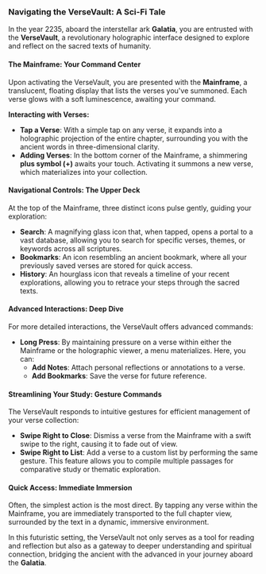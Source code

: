 ### Navigating the VerseVault: A Sci-Fi Tale

In the year 2235, aboard the interstellar ark **Galatia**, you are entrusted with the **VerseVault**, a revolutionary holographic interface designed to explore and reflect on the sacred texts of humanity.

#### The Mainframe: Your Command Center

Upon activating the VerseVault, you are presented with the **Mainframe**, a translucent, floating display that lists the verses you've summoned. Each verse glows with a soft luminescence, awaiting your command.

**Interacting with Verses:**

- **Tap a Verse**: With a simple tap on any verse, it expands into a holographic projection of the entire chapter, surrounding you with the ancient words in three-dimensional clarity.
- **Adding Verses**: In the bottom corner of the Mainframe, a shimmering **plus symbol (+)** awaits your touch. Activating it summons a new verse, which materializes into your collection.

#### Navigational Controls: The Upper Deck

At the top of the Mainframe, three distinct icons pulse gently, guiding your exploration:

- **Search**: A magnifying glass icon that, when tapped, opens a portal to a vast database, allowing you to search for specific verses, themes, or keywords across all scriptures.
- **Bookmarks**: An icon resembling an ancient bookmark, where all your previously saved verses are stored for quick access.
- **History**: An hourglass icon that reveals a timeline of your recent explorations, allowing you to retrace your steps through the sacred texts.

#### Advanced Interactions: Deep Dive

For more detailed interactions, the VerseVault offers advanced commands:

- **Long Press**: By maintaining pressure on a verse within either the Mainframe or the holographic viewer, a menu materializes. Here, you can:
    - **Add Notes**: Attach personal reflections or annotations to a verse.
    - **Add Bookmarks**: Save the verse for future reference.

#### Streamlining Your Study: Gesture Commands

The VerseVault responds to intuitive gestures for efficient management of your verse collection:

- **Swipe Right to Close**: Dismiss a verse from the Mainframe with a swift swipe to the right, causing it to fade out of view.
- **Swipe Right to List**: Add a verse to a custom list by performing the same gesture. This feature allows you to compile multiple passages for comparative study or thematic exploration.

#### Quick Access: Immediate Immersion

Often, the simplest action is the most direct. By tapping any verse within the Mainframe, you are immediately transported to the full chapter view, surrounded by the text in a dynamic, immersive environment.

In this futuristic setting, the VerseVault not only serves as a tool for reading and reflection but also as a gateway to deeper understanding and spiritual connection, bridging the ancient with the advanced in your journey aboard the **Galatia**.

